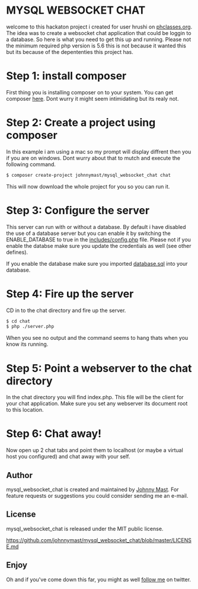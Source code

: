 # MYSQL WEBSOCKET CHAT

welcome to this hackaton project i created for user hrushi on [phclasses.org](http://www.phpclasses.org/recommend/754-I-need-to-create-realtime-user-to-user-chat.html). The idea was to create a websocket chat application
that could be loggin to a database. So here is what you need to get this up and running. Please not the minimum required php version is 5.6 this is not because it wanted this but its because of the depententies this project has.


# Step 1: install composer

First thing you is installing composer on to your system. You can get composer [here](https://getcomposer.org/download/). Dont wurry it might seem intimidating but its realy not.

# Step 2: Create a project using composer

In this example i am using a mac so my prompt will display diffrent then you if you are on windows. Dont wurry about that to mutch and execute the following command.

```bash
$ composer create-project johnnymast/mysql_websocket_chat chat
```

This will now download the whole project for you so you can run it.

# Step 3: Configure the server

This server can run with or without a database. By default i have disabled the use of a database server but you can enable it by switching the ENABLE_DATABASE to true
in the [includes/config.php](https://github.com/johnnymast/mysql_websocket_chat/blob/master/includes/config.php) file. Please not if you enable the databse make sure you
update the credentials as well (see other defines).

If you enable the database make sure you imported [database.sql](https://github.com/johnnymast/mysql_websocket_chat/blob/master/database.sql) into your database.


# Step 4: Fire up the server

CD in to the chat directory and fire up the server.

```bash
$ cd chat
$ php ./server.php
```

When you see no output and the command seems to hang thats when you know its running.


# Step 5: Point a webserver to the chat directory

In the chat directory you will find index.php. This file will be the client for your chat application. Make sure you set any
webserver its document root to this location.

# Step 6: Chat away!

Now open up 2 chat tabs and point them to localhost (or maybe a virtual host you configured) and chat away with your self.



## Author

mysql_websocket_chat is created and maintained by [Johnny Mast](mailto:mastjohnny@gmail.com). For feature requests or suggestions you could consider sending me an e-mail.

## License

mysql_websocket_chat is released under the MIT public license.

<https://github.com/johnnymast/mysql_websocket_chat/blob/master/LICENSE.md>

## Enjoy

 Oh and if you've come down this far, you might as well [follow me](https://twitter.com/mastjohnny) on twitter.
 
